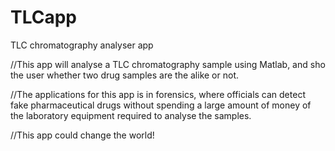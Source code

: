 TLCapp
======

TLC chromatography analyser app

//This app will analyse a TLC chromatography sample using Matlab, and sho the user whether two drug samples are the alike or not. 

//The applications for this app is in forensics, where officials can detect fake pharmaceutical drugs without spending a large amount of money of the laboratory equipment required to analyse the samples. 

//This app could change the world!
